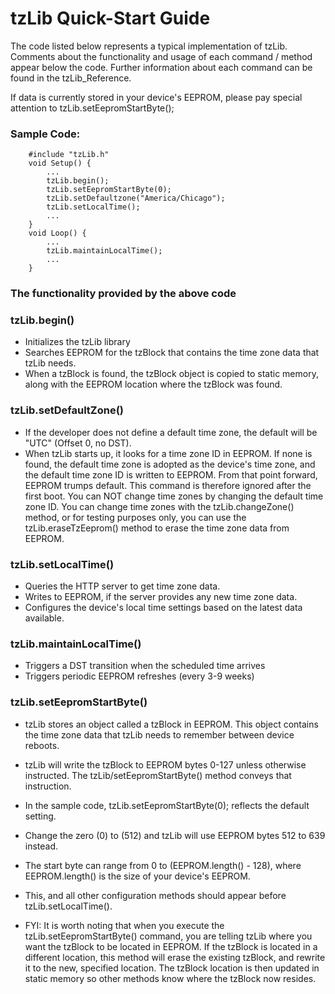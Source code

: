 # tzLib Quick-Start Guide


The code listed below represents a typical implementation of tzLib. Comments about the functionality and usage of each command / method appear below the code. Further information about each command can be found in the tzLib_Reference.

If data is currently stored in your device's EEPROM, please pay special attention to tzLib.setEepromStartByte();

### Sample Code:
```
    #include "tzLib.h"
	void Setup() {
		...
		tzLib.begin();
		tzLib.setEepromStartByte(0);
		tzLib.setDefaultzone("America/Chicago");
		tzLib.setLocalTime();
		...
	}
	void Loop() {
		...
		tzLib.maintainLocalTime();
		...
	}	
```		
### The functionality provided by the above code

### tzLib.begin()
*	Initializes the tzLib library
*	Searches EEPROM for the tzBlock that contains the time zone data that tzLib needs.
*	When a tzBlock is found, the tzBlock object is copied to static memory, along with the EEPROM location where the tzBlock was found.  
	
### tzLib.setDefaultZone()
*	If the developer does not define a default time zone, the default will be "UTC" (Offset 0, no DST).
*	When tzLib starts up, it looks for a time zone ID in EEPROM. If none is found, the default time zone is adopted as the device's time zone, and the default time zone ID is written to EEPROM. From that point forward, EEPROM trumps default. This command is therefore ignored after the first boot. You can NOT change time zones by changing the default time zone ID. You can change time zones with the tzLib.changeZone() method, or for testing purposes only, you can use the tzLib.eraseTzEeprom() method to erase the time zone data from EEPROM.
			
### tzLib.setLocalTime()
*	Queries the HTTP server to get time zone data.
*	Writes to EEPROM, if the server provides any new time zone data.
*	Configures the device's local time settings based on the latest data available.
			
### tzLib.maintainLocalTime()
*	Triggers a DST transition when the scheduled time arrives
*	Triggers periodic EEPROM refreshes (every 3-9 weeks)
				   
### tzLib.setEepromStartByte()
*	tzLib stores an object called a tzBlock in EEPROM. This object contains the time zone data that tzLib needs to remember between device reboots. 
*	tzLib will write the tzBlock to EEPROM bytes 0-127 unless otherwise instructed. The tzLib/setEepromStartByte() method conveys that instruction.
* 	In the sample code, tzLib.setEepromStartByte(0); reflects the default setting. 
*	Change the zero (0) to (512) and tzLib will use EEPROM bytes 512 to 639 instead. 
* 	The start byte can range from 0 to (EEPROM.length() - 128), where EEPROM.length() is the size of your device's EEPROM.
*	This, and all other configuration methods should appear before tzLib.setLocalTime().

*	FYI: It is worth noting that when you execute the tzLib.setEepromStartByte() command, you are telling tzLib where you want the tzBlock to be located in EEPROM. If the tzBlock is located in a different location, this method will erase the existing tzBlock, and rewrite it to the new, specified location. The tzBlock location is then updated in static memory so other methods know where the tzBlock now resides. 
	    

	
	